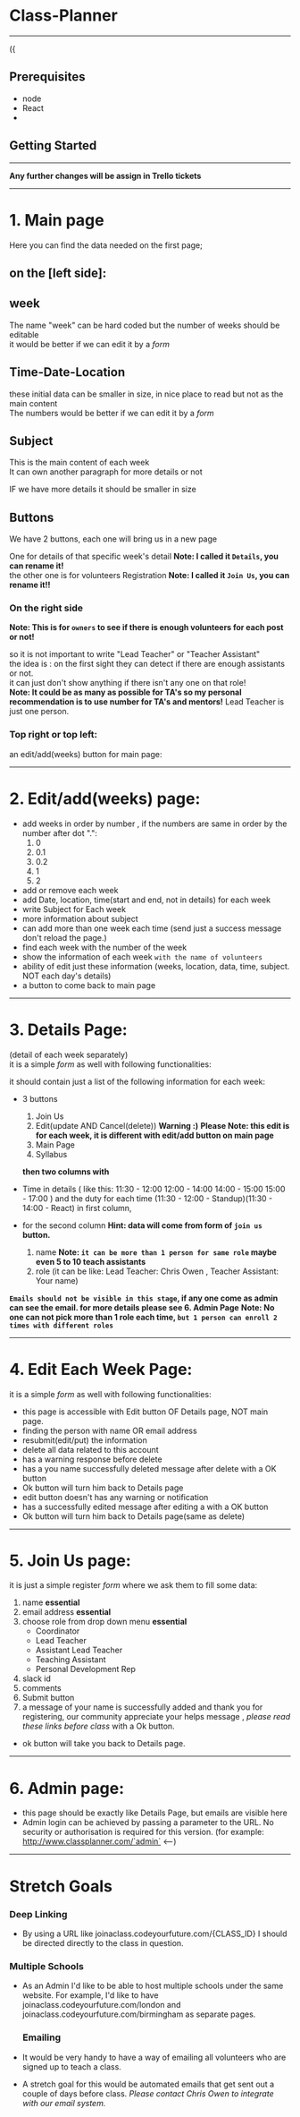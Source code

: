 # Class-Planner

---

({

## Prerequisites

- node
- React
- 

## Getting Started

---

**Any further changes will be assign in Trello tickets**

---

# 1. Main page

Here you can find the data needed on the first page;

## on the [left side]:

## week

The name "week" can be hard coded but the number of weeks should be editable<br />
it would be better if we can edit it by a _form_

## Time-Date-Location

these initial data can be smaller in size, in nice place to read but not as the main content<br />
The numbers would be better if we can edit it by a _form_

## Subject

This is the main content of each week<br />
It can own another paragraph for more details or not

IF we have more details it should be smaller in size<br />

## Buttons

We have 2 buttons, each one will bring us in a new page

One for details of that specific week's detail **Note: I called it `Details`, you can rename it!**<br />
the other one is for volunteers Registration **Note: I called it `Join Us`, you can rename it!!**

### On the right side

**Note: This is for `owners` to see if there is enough volunteers for each post or not!**

so it is not important to write "Lead Teacher" or "Teacher Assistant"<br />
the idea is : on the first sight they can detect if there are enough assistants or not.<br />
it can just don't show anything if there isn't any one on that role!<br />
**Note: It could be as many as possible for TA's so my personal recommendation is to use number for TA's and mentors!**
Lead Teacher is just one person.

### Top right or top left:

an edit/add(weeks) button for main page:

---

# 2. Edit/add(weeks) page:

- add weeks in order by number , if the numbers are same in order by the number after dot ".":
  1. 0
  2. 0.1
  3. 0.2
  4. 1
  5. 2
- add or remove each week
- add Date, location, time(start and end, not in details) for each week
- write Subject for Each week
- more information about subject
- can add more than one week each time (send just a success message don't reload the page.)
- find each week with the number of the week
- show the information of each week `with the name of volunteers`
- ability of edit just these information (weeks, location, data, time, subject. NOT each day's details)
- a button to come back to main page

---

# 3. Details Page:

(detail of each week separately)<br/>
it is a simple _form_ as well with following functionalities:

it should contain just a list of the following information for each week:<br />

- 3 buttons

  1. Join Us
  2. Edit(update AND Cancel(delete))
     **Warning :)**
     **Please Note: this edit is for each week, it is different with edit/add button on main page**
  3. Main Page
  4. Syllabus

  **then two columns with**

- Time in details (
  like this:
  11:30 - 12:00
  12:00 - 14:00
  14:00 - 15:00
  15:00 - 17:00
  )
  and the duty for each time (11:30 - 12:00 - Standup)(11:30 - 14:00 - React)
  in first column,
- for the second column
  **Hint: data will come from form of `join us` button.**

  1. name
     **Note: `it can be more than 1 person for same role` maybe even 5 to 10 teach assistants**
  2. role (it can be like: Lead Teacher: Chris Owen , Teacher Assistant: Your name)

  <!-- - or just holiday(if week was in holiday this page can don't open) -->

**`Emails should not be visible in this stage`, if any one come as admin can see the email. for more details please see 6. Admin Page**
**Note: No one can not pick more than 1 role each time, `but 1 person can enroll 2 times with different roles`**

---

# 4. Edit Each Week Page:

it is a simple _form_ as well with following functionalities:

- this page is accessible with Edit button OF Details page, NOT main page.
- finding the person with name OR email address
- resubmit(edit/put) the information
- delete all data related to this account
- has a warning response before delete
- has a you name successfully deleted message after delete with a OK button
- Ok button will turn him back to Details page
- edit button doesn't has any warning or notification
- has a successfully edited message after editing a with a OK button
- Ok button will turn him back to Details page(same as delete)

---

# 5. Join Us page:

it is just a simple register _form_ where we ask them to fill some data:

1. name **essential**
2. email address **essential**
3. choose role from drop down menu **essential**
   - Coordinator
   - Lead Teacher
   - Assistant Lead Teacher
   - Teaching Assistant
   - Personal Development Rep
4. slack id
5. comments
6. Submit button
7. a message of your name is successfully added and thank you for registering, our community appreciate your helps message , _please read these links before class_ with a Ok button.

- ok button will take you back to Details page.

---

# 6. Admin page:

- this page should be exactly like Details Page, but emails are visible here
- Admin login can be achieved by passing a parameter to the URL. No security or authorisation is required for this version. (for example: http://www.classplanner.com/`admin` <--)

---

# Stretch Goals

### Deep Linking

- By using a URL like joinaclass.codeyourfuture.com/{CLASS_ID} I should be directed directly to the class in question.

### Multiple Schools

- As an Admin I'd like to be able to host multiple schools under the same website.
  For example, I'd like to have joinaclass.codeyourfuture.com/london and joinaclass.codeyourfuture.com/birmingham as separate pages.

  ### Emailing

- It would be very handy to have a way of emailing all volunteers who are signed up to teach a class.
- A stretch goal for this would be automated emails that get sent out a couple of days before class.
  _Please contact Chris Owen to integrate with our email system._